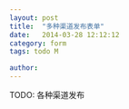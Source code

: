 ```yaml
---
layout: post
title:  "多种渠道发布表单"
date:   2014-03-28 12:12:12
category: form
tags: todo M

author: 
---
```


TODO: 各种渠道发布
